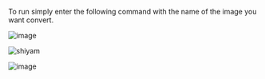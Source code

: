 To run simply enter the following command with the name of the image you want convert.

![image](https://github.com/shiyamvasanthan/Pointillism-Image-Creator/assets/76540854/c7614179-eb65-40b9-8863-c4dfdb3acafa)

![shiyam](https://github.com/shiyamvasanthan/Pointillism-Image-Creator/assets/76540854/1ab18f58-fad9-4bb2-ad05-3354656e450d)

![image](https://github.com/shiyamvasanthan/Pointillism-Image-Creator/assets/76540854/cfc96be3-b9e6-4235-b11a-1df60ba4e80d)
